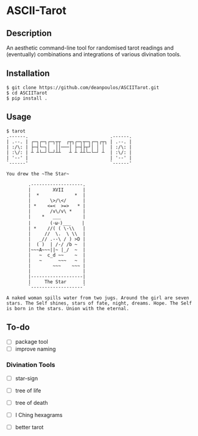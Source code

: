 # ASCII-Tarot
## Description
An aesthetic command-line tool for randomised tarot readings and (eventually)
combinations and integrations of various divination tools.

## Installation
``` console
$ git clone https://github.com/deanpoulos/ASCIITarot.git
$ cd ASCIITarot
$ pip install .
```

## Usage
``` console
$ tarot
.------.                              .------.
| .--. | ┌─┐┌─┐┌─┐┬┬  ┌┬┐┌─┐┬─┐┌─┐┌┬┐ | .--. |
| :/\: | ├─┤└─┐│  ││───│ ├─┤├┬┘│ │ │  | :/\: |
| :\/: | ┴ ┴└─┘└─┘┴┴   ┴ ┴ ┴┴└─└─┘ ┴  | :\/: |
| '--' |                              | '--' |
`------'                              `------'

You drew the ~The Star~

        .-------------------.
        |        XVII       |
        |  *             *  |
        |       \>/\</      |
        | *    <=<  >=>   * |
        |       /v\/v\ *    |
        |    *   ___        |
        |       (･ω･)___    |
        | *    //( ( \-\\   |
        |     //  \.  \ \\  |
        |   _// .--\ / ) >D |
        |  ( )  | /-/ /b ~  |
        |~~~A~~~||~ |_/  ~  |
        |   ~  c_d ~~    ~  |
        |   ~      ~~~   ~  |
        |        ~~~    ~~~ |
        |                   |
        |-------------------|
        |     The Star      |
        `-------------------´

A naked woman spills water from two jugs. Around the girl are seven
stars. The Self shines, stars of fate, night, dreams. Hope. The Self
is born in the stars. Union with the eternal.
```

## To-do

- [ ] package tool
- [ ] improve naming

### Divination Tools
- [ ] star-sign 
- [ ] tree of life 
- [ ] tree of death 
- [ ] I Ching hexagrams
- [ ] better tarot

